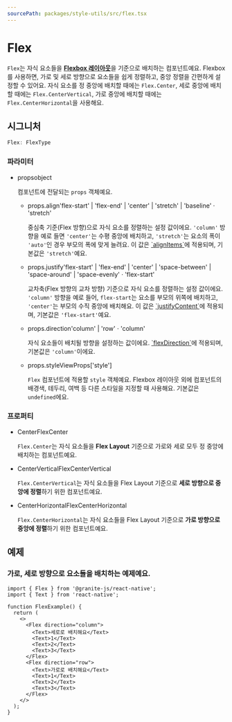 ```yaml
---
sourcePath: packages/style-utils/src/flex.tsx
---
```

# Flex



`Flex`는 자식 요소들을 [**Flexbox 레이아웃**](https://reactnative.dev/docs/0.72/flexbox)을 기준으로 배치하는 컴포넌트예요. Flexbox를 사용하면, 가로 및 세로 방향으로 요소들을 쉽게 정렬하고, 중앙 정렬을 간편하게 설정할 수 있어요.
자식 요소를 정 중앙에 배치할 때에는 `Flex.Center`, 세로 중앙에 배치할 때에는 `Flex.CenterVertical`, 가로 중앙에 배치할 때에는 `Flex.CenterHorizontal`을 사용해요.

## 시그니처

```typescript
Flex: FlexType
```



### 파라미터
<ul class="post-parameters-ul">
  <li class="post-parameters-li post-parameters-li-root">
    <span class="post-parameters--name">props</span><span class="post-parameters--type">object</span>
    <br />
    <p class="post-parameters--description">컴포넌트에 전달되는 <code>props</code> 객체예요.</p>
    <ul class="post-parameters-ul">
      <li class="post-parameters-li">
        <span class="post-parameters--name">props.align</span><span class="post-parameters--type">&#39;flex-start&#39; | &#39;flex-end&#39; | &#39;center&#39; | &#39;stretch&#39; | &#39;baseline&#39;</span> · <span class="post-parameters--default">&#39;stretch&#39;</span>
        <br />
        <p class="post-parameters--description">중심축 기준(Flex 방향)으로 자식 요소를 정렬하는 설정 값이에요. <code>&#39;column&#39;</code> 방향을 예로 들면 <code>&#39;center&#39;</code>는 수평 중앙에 배치하고, <code>&#39;stretch&#39;</code>는 요소의 폭이 <code>&#39;auto&#39;</code>인 경우 부모의 폭에 맞게 늘려요. 이 값은 <a href="https://reactnative.dev/docs/0.72/layout-props#alignitems" target="_blank" rel="noreferrer">`alignItems`</a>에 적용되며, 기본값은 <code>&#39;stretch&#39;</code>예요.</p>
      </li>
      <li class="post-parameters-li">
        <span class="post-parameters--name">props.justify</span><span class="post-parameters--type">&#39;flex-start&#39; | &#39;flex-end&#39; | &#39;center&#39; | &#39;space-between&#39; | &#39;space-around&#39; | &#39;space-evenly&#39;</span> · <span class="post-parameters--default">&#39;flex-start&#39;</span>
        <br />
        <p class="post-parameters--description">교차축(Flex 방향의 교차 방향) 기준으로 자식 요소를 정렬하는 설정 값이에요. <code>&#39;column&#39;</code> 방향을 예로 들어, <code>flex-start</code>는 요소를 부모의 위쪽에 배치하고, <code>&#39;center&#39;</code>는 부모의 수직 중앙에 배치해요. 이 값은 <a href="https://reactnative.dev/docs/0.72/layout-props#justifycontent" target="_blank" rel="noreferrer">`justifyContent`</a>에 적용되며, 기본값은 <code>&#39;flex-start&#39;</code>예요.</p>
      </li>
      <li class="post-parameters-li">
        <span class="post-parameters--name">props.direction</span><span class="post-parameters--type">&#39;column&#39; | &#39;row&#39;</span> · <span class="post-parameters--default">&#39;column&#39;</span>
        <br />
        <p class="post-parameters--description">자식 요소들이 배치될 방향을 설정하는 값이에요. <a href="https://reactnative.dev/docs/0.72/layout-props#flexdirection" target="_blank" rel="noreferrer">`flexDirection`</a>에 적용되며, 기본값은 <code>&#39;column&#39;</code>이에요.</p>
      </li>
      <li class="post-parameters-li">
        <span class="post-parameters--name">props.style</span><span class="post-parameters--type">ViewProps[&#39;style&#39;]</span>
        <br />
        <p class="post-parameters--description"><code>Flex</code> 컴포넌트에 적용할 <code>style</code> 객체예요. Flexbox 레이아웃 외에 컴포넌트의 배경색, 테두리, 여백 등 다른 스타일을 지정할 때 사용해요. 기본값은 <code>undefined</code>에요.</p>
      </li>
    </ul>
  </li>
</ul>




### 프로퍼티
<ul class="post-parameters-ul">
  <li class="post-parameters-li post-parameters-li-root">
    <span class="post-parameters--name">Center</span><span class="post-parameters--type">FlexCenter</span>
    <br />
    <p class="post-parameters--description"><code>Flex.Center</code>는 자식 요소들을 <strong>Flex Layout</strong> 기준으로 가로와 세로 모두 정 중앙에 배치하는 컴포넌트예요.</p>
  </li>
</ul>
<ul class="post-parameters-ul">
  <li class="post-parameters-li post-parameters-li-root">
    <span class="post-parameters--name">CenterVertical</span><span class="post-parameters--type">FlexCenterVertical</span>
    <br />
    <p class="post-parameters--description"><code>Flex.CenterVertical</code>는 자식 요소들을 Flex Layout 기준으로 <strong>세로 방향으로 중앙에 정렬</strong>하기 위한 컴포넌트예요.</p>
  </li>
</ul>
<ul class="post-parameters-ul">
  <li class="post-parameters-li post-parameters-li-root">
    <span class="post-parameters--name">CenterHorizontal</span><span class="post-parameters--type">FlexCenterHorizontal</span>
    <br />
    <p class="post-parameters--description"><code>Flex.CenterHorizontal</code>는 자식 요소들을 Flex Layout 기준으로 <strong>가로 방향으로 중앙에 정렬</strong>하기 위한 컴포넌트예요.</p>
  </li>
</ul>








## 예제

### 가로, 세로 방향으로 요소들을 배치하는 예제예요.

```tsx
import { Flex } from '@granite-js/react-native';
import { Text } from 'react-native';

function FlexExample() {
  return (
    <>
      <Flex direction="column">
        <Text>세로로 배치해요</Text>
        <Text>1</Text>
        <Text>2</Text>
        <Text>3</Text>
      </Flex>
      <Flex direction="row">
        <Text>가로로 배치해요</Text>
        <Text>1</Text>
        <Text>2</Text>
        <Text>3</Text>
      </Flex>
    </>
  );
}
```